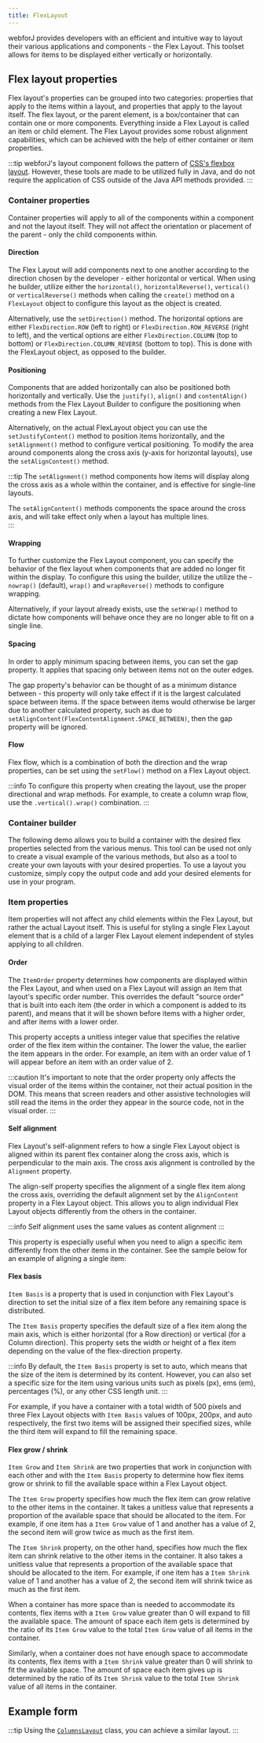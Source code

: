 ```yaml
---
title: FlexLayout
---
```


<JavadocLink type="flexlayout" location="com/webforj/component/layout/flexlayout/FlexLayout" top='true'/>


webforJ provides developers with an efficient and intuitive way to layout their various applications and components - the Flex Layout. This toolset allows for items to be displayed either vertically or horizontally. 

## Flex layout properties

Flex layout's properties can be grouped into two categories: properties that apply to the items within a layout, and properties that apply to the layout itself. The flex layout, or the parent element, is a box/container that can contain one or more components. Everything inside a Flex Layout is called an item or child element. The Flex Layout provides some robust alignment capabilities, which can be achieved with the help of either container or item properties.

:::tip
webforJ's layout component follows the pattern of [CSS's flexbox layout](https://css-tricks.com/snippets/css/a-guide-to-flexbox/). However, these tools are made to be utilized fully in Java, and do not require the application of CSS outside of the Java API methods provided.
:::

### Container properties

Container properties will apply to all of the components within a component and not the layout itself. They will not affect the orientation or placement of the parent - only the child components within.

#### Direction

The Flex Layout will add components next to one another according to the direction chosen by the developer - either horizontal or vertical. When using he builder, utilize either the `horizontal()`, `horizontalReverse()`, `vertical()` or `verticalReverse()` methods when calling the `create()` method on a `FlexLayout` object to configure this layout as the object is created.

Alternatively, use the `setDirection()` method. The horizontal options are either `FlexDirection.ROW` (left to right) or `FlexDirection.ROW_REVERSE` (right to left), and the vertical options are either `FlexDirection.COLUMN` (top to bottom) or `FlexDirection.COLUMN_REVERSE` (bottom to top). This is done with the FlexLayout object, as opposed to the builder.

<ComponentDemo 
path='https://demo.webforj.com/webapp/controlsamples/flexdirection?' 
javaE='https://raw.githubusercontent.com/webforj/webforj-docs-samples/refs/heads/main/src/main/java/com/webforj/samples/views/flexlayout/container/FlexDirectionView.java'
cssURL='https://raw.githubusercontent.com/webforj/ControlSamples/main/src/main/resources/css/flexlayout/container/flexContainerBuilder.css'
height="275px"
/>

#### Positioning

Components that are added horizontally can also be positioned both horizontally and vertically. Use the `justify()`, `align()` and `contentAlign()` methods from the Flex Layout Builder to configure the positioning when creating a new Flex Layout.

Alternatively, on the actual FlexLayout object you can use the `setJustifyContent()` method to position items horizontally, and the `setAlignment()` method to configure vertical positioning. To modify the area around components along the cross axis (y-axis for horizontal layouts), use the `setAlignContent()` method.

:::tip
The `setAlignment()` method components how items will display along the cross axis as a whole within the container, and is effective for single-line layouts.

The `setAlignContent()` methods components the space around the cross axis, and will take effect only when a layout has multiple lines.  
:::

<ComponentDemo 
path='https://demo.webforj.com/webapp/controlsamples/flexpositioning?' 
javaE='https://raw.githubusercontent.com/webforj/webforj-docs-samples/refs/heads/main/src/main/java/com/webforj/samples/views/flexlayout/container/FlexPositioningView.java'
cssURL='https://raw.githubusercontent.com/webforj/ControlSamples/main/src/main/resources/css/flexlayout/container/flexContainerBuilder.css'
height="375px"
/>

#### Wrapping

To further customize the Flex Layout component, you can specify the behavior of the flex layout when components that are added no longer fit within the display. To configure this using the builder, utilize the utilize the - `nowrap()` (default), `wrap()` and `wrapReverse()` methods to configure wrapping.

Alternatively, if your layout already exists, use the `setWrap()` method to dictate how components will behave once they are no longer able to fit on a single line.

#### Spacing

In order to apply minimum spacing between items, you can set the gap property. It applies that spacing only between items not on the outer edges. 


The gap property's behavior can be thought of as a minimum distance between - this property will only take effect if it is the largest calculated
space between items. If the space between items would otherwise be larger due to another calculated property, such as due to `setAlignContent(FlexContentAlignment.SPACE_BETWEEN)`, then the gap property will be ignored.

#### Flow

Flex flow, which is a combination of both the direction and the wrap properties, can be set using the `setFlow()` method on a Flex Layout object. 

:::info
To configure this property when creating the layout, use the proper directional and wrap methods. For example, to create a column wrap flow,
use the `.vertical().wrap()` combination.
:::

### Container builder

The following demo allows you to build a container with the desired flex properties selected from the various menus. This tool can be used not only to create a visual example of the various methods, but also as a tool to create your own layouts with your desired properties. To use a layout you customize, simply copy the output code and add your desired elements for use in your program.

<ComponentDemo 
path='https://demo.webforj.com/webapp/controlsamples/flexcontainerbuilder?' 
javaE='https://raw.githubusercontent.com/webforj/webforj-docs-samples/refs/heads/main/src/main/java/com/webforj/samples/views/flexlayout/container/FlexContainerBuilderView.java'
cssURL='https://raw.githubusercontent.com/webforj/ControlSamples/main/src/main/resources/css/flexlayout/container/flexContainerBuilder.css'
height="600px"
/>



<!-- BIG CODE SNIPPET SHOWING CONTAINER -->
### Item properties

Item properties will not affect any child elements within the Flex Layout, but rather the actual Layout itself. This is useful for styling a single Flex Layout element that is a child of a larger Flex Layout element independent of styles applying to all children.

#### Order

The `ItemOrder` property determines how components are displayed within the Flex Layout, and when used on a Flex Layout will assign an item that layout's specific order number. This overrides the default "source order" that is built into each item (the order in which a component is added to its parent), and means that it will be shown before items with a higher order, and after items with a lower order.

This property accepts a unitless integer value that specifies the relative order of the flex item within the container. The lower the value, the earlier the item appears in the order. For example, an item with an order value of 1 will appear before an item with an order value of 2.

:::caution
It's important to note that the order property only affects the visual order of the items within the container, not their actual position in the DOM. This means that screen readers and other assistive technologies will still read the items in the order they appear in the source code, not in the visual order.
:::

<ComponentDemo 
path='https://demo.webforj.com/webapp/controlsamples/flexorder?' 
javaE='https://raw.githubusercontent.com/webforj/webforj-docs-samples/refs/heads/main/src/main/java/com/webforj/samples/views/flexlayout/item/FlexOrderView.java'
height="200px"
/>

#### Self alignment

Flex Layout's self-alignment refers to how a single Flex Layout object is aligned within its parent flex container along the cross axis, which is perpendicular to the main axis. The cross axis alignment is controlled by the `Alignment` property.

The align-self property specifies the alignment of a single flex item along the cross axis, overriding the default alignment set by the `AlignContent` property in a Flex Layout object. This allows you to align individual Flex Layout objects differently from the others in the container.

:::info
Self alignment uses the same values as content alignment
:::

This property is especially useful when you need to align a specific item differently from the other items in the container. See the sample below for an example of aligning a single item:

<ComponentDemo 
path='https://demo.webforj.com/webapp/controlsamples/flexselfalign?' 
javaE='https://raw.githubusercontent.com/webforj/webforj-docs-samples/refs/heads/main/src/main/java/com/webforj/samples/views/flexlayout/item/FlexSelfAlignView.java'
height="350px"
/>

#### Flex basis

`Item Basis` is a property that is used in conjunction with Flex Layout's direction to set the initial size of a flex item before any remaining space is distributed.

The `Item Basis` property specifies the default size of a flex item along the main axis, which is either horizontal (for a Row direction) or vertical (for a Column direction). This property sets the width or height of a flex item depending on the value of the flex-direction property.

:::info
By default, the `Item Basis` property is set to auto, which means that the size of the item is determined by its content. However, you can also set a specific size for the item using various units such as pixels (px), ems (em), percentages (%), or any other CSS length unit.
:::

For example, if you have a container with a total width of 500 pixels and three Flex Layout objects with `Item Basis` values of 100px, 200px, and auto respectively, the first two items will be assigned their specified sizes, while the third item will expand to fill the remaining space.

#### Flex grow / shrink

`Item Grow` and `Item Shrink` are two properties that work in conjunction with each other and with the `Item Basis` property to determine how flex items grow or shrink to fill the available space within a Flex Layout object.

The `Item Grow` property specifies how much the flex item can grow relative to the other items in the container. It takes a unitless value that represents a proportion of the available space that should be allocated to the item. For example, if one item has a `Item Grow` value of 1 and another has a value of 2, the second item will grow twice as much as the first item.

The `Item Shrink` property, on the other hand, specifies how much the flex item can shrink relative to the other items in the container. It also takes a unitless value that represents a proportion of the available space that should be allocated to the item. For example, if one item has a `Item Shrink` value of 1 and another has a value of 2, the second item will shrink twice as much as the first item.

When a container has more space than is needed to accommodate its contents, flex items with a `Item Grow` value greater than 0 will expand to fill the available space. The amount of space each item gets is determined by the ratio of its `Item Grow` value to the total `Item Grow` value of all items in the container.

Similarly, when a container does not have enough space to accommodate its contents, flex items with a `Item Shrink` value greater than 0 will shrink to fit the available space. The amount of space each item gives up is determined by the ratio of its `Item Shrink` value to the total `Item Shrink` value of all items in the container.


## Example form

<ComponentDemo 
path='https://demo.webforj.com/webapp/controlsamples/flexlayout?' 
javaE='https://raw.githubusercontent.com/webforj/webforj-docs-samples/refs/heads/main/src/main/java/com/webforj/samples/views/flexlayout/FlexLayoutView.java'
height="500px"
/>

:::tip
Using the [`ColumnsLayout`](../components/columns-layout) class, you can achieve a similar layout.
:::
